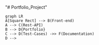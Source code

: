 "# Portfolio_Project" 
```mermaid
graph LR
A[Square Rect] --> B(Front-end)
A --> C(Rest-API)
B --> D{Portfolio}
C --> D(Test-Cases) ->> F(Documentation)
D --> 
```
